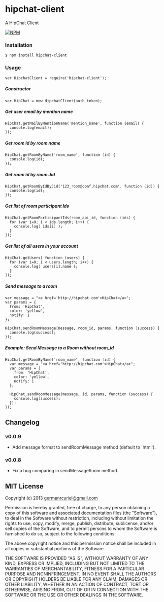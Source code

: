 hipchat-client
==============

A HipChat Client

[![NPM](https://nodei.co/npm/hipchat-client.png?downloads=true&stars=true)](https://nodei.co/npm/hipchat-client/)

### Installation

    $ npm install hipchat-client

### Usage

    var HipchatClient = require('hipchat-client');

##### Constructor

    var HipChat = new HipchatClient(auth_token);

##### Get user email by mention name

    HipChat.getMailByMentionName('mention_name', function (email) {
      console.log(email);
    });

##### Get room id by room name

    HipChat.getRoomByName('room_name', function (id) {
      console.log(id);
    });

##### Get room id by room Jid

    HipChat.getRoomByIdByJid('123_room@conf.hipchat.com', function (id)) {
      console.log(id);
    });

##### Get list of room participant Ids

    HipChat.getRoomParticipantIds(room_api_id, function (ids) {
      for (var i=0; i < ids.length; i++) {
        console.log( ids[i] );
      }
    });

##### Get list of all users in your account

    HipChat.getUsers( function (users) {
      for (var i=0; i < users.length; i++) {
        console.log( users[i].name );
      }
    });

##### Send message to a room

    var message = "<a href='http://hipchat.com'>HipChat</a>";
    var params = {
      from: 'HipChat',
      color: 'yellow',
      notify: 1
    };

    HipChat.sendRoomMessage(message, room_id, params, function (success) {
      console.log(success);
    });

##### Example: Send Message to a Room without room_id

    HipChat.getRoomByName('room_name', function (id) {
      var message = "<a href='http://hipchat.com'>HipChat</a>";
      var params = {
        from: 'HipChat',
        color: 'yellow',
        notify: 1
      };

      HipChat.sendRoomMessage(message, id, params, function (success) {
        console.log(success);
      });
    });


## Changelog

### v0.0.9

- Add message format to sendRoomMessage method (default to 'html').

### v0.0.8

- Fix a bug comparing in sendMessageRoom method.

## MIT License

Copyright (c) 2013 <germanrcuriel@gmail.com>

Permission is hereby granted, free of charge, to any person obtaining a copy of this software and associated documentation files (the "Software"), to deal in the Software without restriction, including without limitation the rights to use, copy, modify, merge, publish, distribute, sublicense, and/or sell copies of the Software, and to permit persons to whom the Software is furnished to do so, subject to the following conditions:

The above copyright notice and this permission notice shall be included in all copies or substantial portions of the Software.

THE SOFTWARE IS PROVIDED "AS IS", WITHOUT WARRANTY OF ANY KIND, EXPRESS OR IMPLIED, INCLUDING BUT NOT LIMITED TO THE WARRANTIES OF MERCHANTABILITY, FITNESS FOR A PARTICULAR PURPOSE AND NONINFRINGEMENT. IN NO EVENT SHALL THE AUTHORS OR COPYRIGHT HOLDERS BE LIABLE FOR ANY CLAIM, DAMAGES OR OTHER LIABILITY, WHETHER IN AN ACTION OF CONTRACT, TORT OR OTHERWISE, ARISING FROM, OUT OF OR IN CONNECTION WITH THE SOFTWARE OR THE USE OR OTHER DEALINGS IN THE SOFTWARE.
